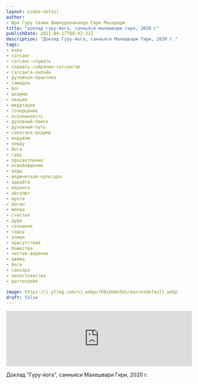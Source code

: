 ```yaml
---
layout: video-detail
author:
- Шри Гуру Свами Вишнудевананда Гири Махарадж
title: "доклад гуру-йога, санньяси махешвари гири, 2020 г"
publishDate: 2021-04-17T08:42:32Z
description: "Доклад Гуру-йога, санньяси Махешвари Гири, 2020 г."
tags: 
- вера
- сатсанг
- сатсанг-слушать
- слушать-собрание-сатсангов
- сатсанга-онлайн
- духовная-практика
- самадхи
- бог
- дхарма
- лекция
- медитация
- созерцание
- осознанность
- духовный-поиск
- духовный-путь
- санатана-дхарма
- индуизм
- хинду
- йога
- гуру
- просветление
- освобождение
- веды
- ведическая-культура
- адвайта
- веданта
- абсолют
- мукти
- йогин
- мокша
- счастье
- душа
- сознание
- садху
- атман
- присутствие
- божества
- чистое-видение
- джива
- боги
- сансара
- непостоянство
- даттатрейя

image: https://i.ytimg.com/vi_webp/rK8iOnKn5Us/maxresdefault.webp
draft: false
---
```


<iframe width="100%" src="https://www.youtube.com/embed/rK8iOnKn5Us" frameborder="0" allowfullscreen=""></iframe> 

 Доклад "Гуру-йога", санньяси Махешвари Гири, 2020 г.

  

 